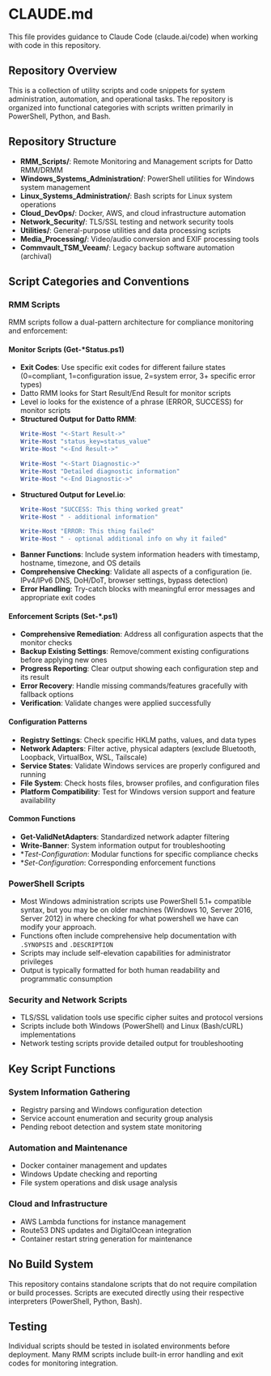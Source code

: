 # CLAUDE.md

This file provides guidance to Claude Code (claude.ai/code) when working with code in this repository.

## Repository Overview

This is a collection of utility scripts and code snippets for system administration, automation, and operational tasks. The repository is organized into functional categories with scripts written primarily in PowerShell, Python, and Bash.

## Repository Structure

- **RMM_Scripts/**: Remote Monitoring and Management scripts for Datto RMM/DRMM
- **Windows_Systems_Administration/**: PowerShell utilities for Windows system management
- **Linux_Systems_Administration/**: Bash scripts for Linux system operations
- **Cloud_DevOps/**: Docker, AWS, and cloud infrastructure automation
- **Network_Security/**: TLS/SSL testing and network security tools
- **Utilities/**: General-purpose utilities and data processing scripts
- **Media_Processing/**: Video/audio conversion and EXIF processing tools
- **Commvault_TSM_Veeam/**: Legacy backup software automation (archival)

## Script Categories and Conventions

### RMM Scripts
RMM scripts follow a dual-pattern architecture for compliance monitoring and enforcement:

#### Monitor Scripts (Get-*Status.ps1)
- **Exit Codes**: Use specific exit codes for different failure states (0=compliant, 1=configuration issue, 2=system error, 3+ specific error types)
- Datto RMM looks for Start Result/End Result for monitor scripts
- Level io looks for the existence of a phrase (ERROR, SUCCESS) for monitor scripts
- **Structured Output for Datto RMM**:
  ```powershell
  Write-Host "<-Start Result->"
  Write-Host "status_key=status_value"
  Write-Host "<-End Result->"
  
  Write-Host "<-Start Diagnostic->"
  Write-Host "Detailed diagnostic information"
  Write-Host "<-End Diagnostic->"
  ```
- **Structured Output for Level.io**:
  ```powershell
  Write-Host "SUCCESS: This thing worked great"
  Write-Host " - additional information"

  Write-Host "ERROR: This thing failed"
  Write-Host " - optional additional info on why it failed"
  ```
- **Banner Functions**: Include system information headers with timestamp, hostname, timezone, and OS details
- **Comprehensive Checking**: Validate all aspects of a configuration (ie. IPv4/IPv6 DNS, DoH/DoT, browser settings, bypass detection)
- **Error Handling**: Try-catch blocks with meaningful error messages and appropriate exit codes

#### Enforcement Scripts (Set-*.ps1)
- **Comprehensive Remediation**: Address all configuration aspects that the monitor checks
- **Backup Existing Settings**: Remove/comment existing configurations before applying new ones
- **Progress Reporting**: Clear output showing each configuration step and its result
- **Error Recovery**: Handle missing commands/features gracefully with fallback options
- **Verification**: Validate changes were applied successfully

#### Configuration Patterns
- **Registry Settings**: Check specific HKLM paths, values, and data types
- **Network Adapters**: Filter active, physical adapters (exclude Bluetooth, Loopback, VirtualBox, WSL, Tailscale)
- **Service States**: Validate Windows services are properly configured and running
- **File System**: Check hosts files, browser profiles, and configuration files
- **Platform Compatibility**: Test for Windows version support and feature availability

#### Common Functions
- **Get-ValidNetAdapters**: Standardized network adapter filtering
- **Write-Banner**: System information output for troubleshooting
- **Test-*Configuration**: Modular functions for specific compliance checks
- **Set-*Configuration**: Corresponding enforcement functions

### PowerShell Scripts
- Most Windows administration scripts use PowerShell 5.1+ compatible syntax, but you may be on older machines (Windows 10, Server 2016, Server 2012) in where checking for what powershell we have can modify your approach.
- Functions often include comprehensive help documentation with `.SYNOPSIS` and `.DESCRIPTION`
- Scripts may include self-elevation capabilities for administrator privileges
- Output is typically formatted for both human readability and programmatic consumption

### Security and Network Scripts
- TLS/SSL validation tools use specific cipher suites and protocol versions
- Scripts include both Windows (PowerShell) and Linux (Bash/cURL) implementations
- Network testing scripts provide detailed output for troubleshooting

## Key Script Functions

### System Information Gathering
- Registry parsing and Windows configuration detection
- Service account enumeration and security group analysis
- Pending reboot detection and system state monitoring

### Automation and Maintenance
- Docker container management and updates
- Windows Update checking and reporting
- File system operations and disk usage analysis

### Cloud and Infrastructure
- AWS Lambda functions for instance management
- Route53 DNS updates and DigitalOcean integration
- Container restart string generation for maintenance

## No Build System
This repository contains standalone scripts that do not require compilation or build processes. Scripts are executed directly using their respective interpreters (PowerShell, Python, Bash).

## Testing
Individual scripts should be tested in isolated environments before deployment. Many RMM scripts include built-in error handling and exit codes for monitoring integration.